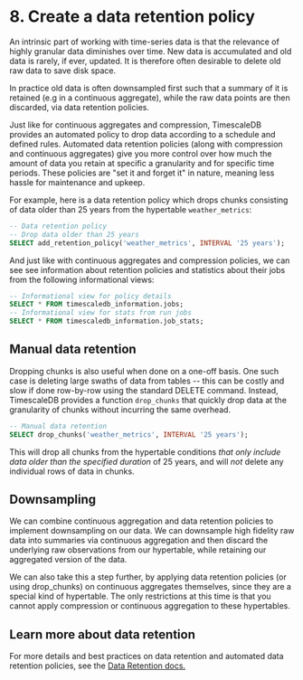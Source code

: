 # 8. Create a data retention policy

An intrinsic part of working with time-series data is that the relevance of
highly granular data diminishes over time. New data is accumulated and old data
is rarely, if ever, updated. It is therefore often desirable to delete old raw
data to save disk space.

<highlight type="tip">
In practice old data is often downsampled first such that a summary of
it is retained (e.g in a continuous aggregate), while the raw data points are
then discarded, via data retention policies.
</highlight>

Just like for continuous aggregates and compression, TimescaleDB provides an
automated policy to drop data according to a schedule and defined rules. Automated
data retention policies (along with compression and continuous aggregates) give
you more control over how much the amount of data you retain at specific a
granularity and for specific time periods. These policies are "set it and forget it"
in nature, meaning less hassle for maintenance and upkeep.

For example, here is a data retention policy which drops chunks consisting of
data older than 25 years from the hypertable `weather_metrics`:

```sql
-- Data retention policy
-- Drop data older than 25 years
SELECT add_retention_policy('weather_metrics', INTERVAL '25 years');
```


And just like with continuous aggregates and compression policies, we can see
see information about retention policies and statistics about their jobs from the
following informational views:

```sql
-- Informational view for policy details
SELECT * FROM timescaledb_information.jobs;
-- Informational view for stats from run jobs
SELECT * FROM timescaledb_information.job_stats;
```


## Manual data retention

Dropping chunks is also useful when done on a one-off basis. One such case is
deleting large swaths of data from tables -- this can be costly and slow if done
row-by-row using the standard DELETE command. Instead, TimescaleDB provides a
function `drop_chunks` that quickly drop data at the granularity of chunks without
incurring the same overhead.

```sql
-- Manual data retention
SELECT drop_chunks('weather_metrics', INTERVAL '25 years');
```


This will drop all chunks from the hypertable conditions *that only include data
older than the specified duration* of 25 years, and will *not* delete any individual rows of data in chunks.

## Downsampling

We can combine continuous aggregation and data retention policies to implement
downsampling on our data. We can downsample high fidelity raw data into summaries
via continuous aggregation and then discard the underlying raw observations from
our hypertable, while retaining our aggregated version of the data.

We can also take this a step further, by applying data retention policies (or 
using drop_chunks) on continuous aggregates themselves, since they are a special
kind of hypertable. The only restrictions at this time is that you cannot apply
compression or continuous aggregation to these hypertables.

## Learn more about data retention

For more details and best practices on data retention and automated data retention
policies, see the [Data Retention docs.](/how-to-guides/data-retention)
